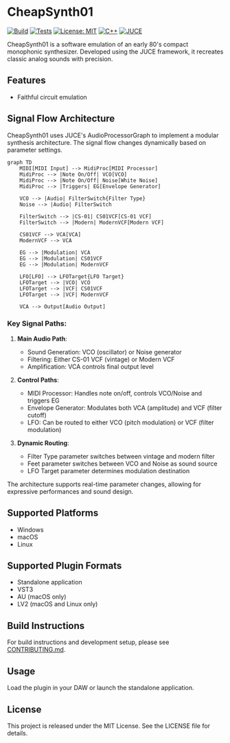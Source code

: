 # CheapSynth01

[![Build](https://github.com/yasuyuki-baba/cheapsynth01/actions/workflows/build.yml/badge.svg)](https://github.com/yasuyuki-baba/cheapsynth01/actions/workflows/build.yml)
[![Tests](https://github.com/yasuyuki-baba/cheapsynth01/actions/workflows/tests.yml/badge.svg)](https://github.com/yasuyuki-baba/cheapsynth01/actions/workflows/tests.yml)
[![License: MIT](https://img.shields.io/badge/License-MIT-yellow.svg)](https://opensource.org/licenses/MIT)
[![C++](https://img.shields.io/badge/C%2B%2B-20-blue.svg)](https://isocpp.org/)
[![JUCE](https://img.shields.io/badge/JUCE-Framework-orange.svg)](https://juce.com/)

CheapSynth01 is a software emulation of an early 80's compact monophonic synthesizer. Developed using the JUCE framework, it recreates classic analog sounds with precision.

## Features

- Faithful circuit emulation

## Signal Flow Architecture

CheapSynth01 uses JUCE's AudioProcessorGraph to implement a modular synthesis architecture. The signal flow changes dynamically based on parameter settings.

```mermaid
graph TD
    MIDI[MIDI Input] --> MidiProc[MIDI Processor]
    MidiProc --> |Note On/Off| VCO[VCO]
    MidiProc --> |Note On/Off| Noise[White Noise]
    MidiProc --> |Triggers| EG[Envelope Generator]
    
    VCO --> |Audio| FilterSwitch{Filter Type}
    Noise --> |Audio| FilterSwitch
    
    FilterSwitch --> |CS-01| CS01VCF[CS-01 VCF]
    FilterSwitch --> |Modern| ModernVCF[Modern VCF]
    
    CS01VCF --> VCA[VCA]
    ModernVCF --> VCA
    
    EG --> |Modulation| VCA
    EG --> |Modulation| CS01VCF
    EG --> |Modulation| ModernVCF
    
    LFO[LFO] --> LFOTarget{LFO Target}
    LFOTarget --> |VCO| VCO
    LFOTarget --> |VCF| CS01VCF
    LFOTarget --> |VCF| ModernVCF
    
    VCA --> Output[Audio Output]
```

### Key Signal Paths:

1. **Main Audio Path**:
   - Sound Generation: VCO (oscillator) or Noise generator
   - Filtering: Either CS-01 VCF (vintage) or Modern VCF
   - Amplification: VCA controls final output level

2. **Control Paths**:
   - MIDI Processor: Handles note on/off, controls VCO/Noise and triggers EG
   - Envelope Generator: Modulates both VCA (amplitude) and VCF (filter cutoff)
   - LFO: Can be routed to either VCO (pitch modulation) or VCF (filter modulation)
   
3. **Dynamic Routing**:
   - Filter Type parameter switches between vintage and modern filter
   - Feet parameter switches between VCO and Noise as sound source
   - LFO Target parameter determines modulation destination

The architecture supports real-time parameter changes, allowing for expressive performances and sound design.

## Supported Platforms

- Windows
- macOS
- Linux

## Supported Plugin Formats

- Standalone application
- VST3
- AU (macOS only)
- LV2 (macOS and Linux only)

## Build Instructions

For build instructions and development setup, please see [CONTRIBUTING.md](CONTRIBUTING.md).

## Usage

Load the plugin in your DAW or launch the standalone application.

## License

This project is released under the MIT License. See the LICENSE file for details.
